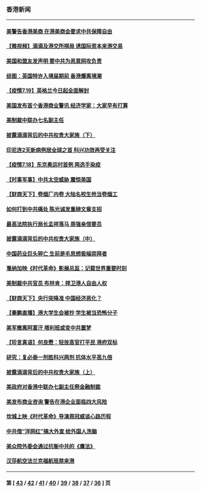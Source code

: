 ### 香港新闻
---
#### [美警告香港美商 在港美商会要求中共保障自由](../../pages/ncid1349362/n13099303.md) 
#### [【微视频】滴滴及港交所棋局 诱国际资本来港交易](../../pages/ncid1349362/n13099536.md) 
#### [美国和盟友发声明 要中共为恶意网攻负责](../../pages/ncid1349362/n13099486.md) 
#### [组图：英国特许入境届期前 香港爆离境潮](../../pages/ncid1349362/n13099244.md) 
#### [【疫情7.19】英格兰今日起全面解封](../../pages/ncid1349362/n13098843.md) 
#### [美国发布首个香港商业警讯 经济学家：大家早有打算](../../pages/ncid1349362/n13098180.md) 
#### [美制裁中联办七名副主任](../../pages/ncid1349362/n13098133.md) 
#### [披露滴滴背后的中共权贵大家族（下）](../../pages/ncid1349362/n13094113.md) 
#### [印尼连2天新病例居全球之首 科兴功效再受关注](../../pages/ncid1349362/n13095712.md) 
#### [【疫情7.18】东京奥运村首例 两选手染疫](../../pages/ncid1349362/n13096752.md) 
#### [【时事军事】中共太空威胁 震惊美国](../../pages/ncid1349362/n13094978.md) 
#### [【财商天下】卷烟厂内卷 大陆名校生抢当卷烟工](../../pages/ncid1349362/n13095856.md) 
#### [如何打到中共痛处 陈光诚发重磅文章支招](../../pages/ncid1349362/n13096014.md) 
#### [最高法院执行局长孟祥落马 周强亲信要员](../../pages/ncid1349362/n13095758.md) 
#### [披露滴滴背后的中共权贵大家族（中）](../../pages/ncid1349362/n13094096.md) 
#### [中国药业巨头猝亡 生前是毛思想极端崇拜者](../../pages/ncid1349362/n13095676.md) 
#### [戛纳加映《时代革命》影展总监：记载世界重要时刻](../../pages/ncid1349362/n13095361.md) 
#### [美制裁中共官员 布林肯：捍卫港人自由人权](../../pages/ncid1349362/n13094295.md) 
#### [【财商天下】央行突降准 中国经济恶化？](../../pages/ncid1349362/n13094199.md) 
#### [【秦鹏直播】港大学生会被抄 学生被当恐怖分子](../../pages/ncid1349362/n13094364.md) 
#### [美军撤离阿富汗 塔利班或变中共噩梦](../../pages/ncid1349362/n13094370.md) 
#### [【珍言真语】何良懋：轻放高官打平民 港府双标](../../pages/ncid1349362/n13093513.md) 
#### [研究：复必泰一剂胜科兴两剂 抗体水平高九倍](../../pages/ncid1349362/n13094057.md) 
#### [披露滴滴背后的中共权贵大家族（上）](../../pages/ncid1349362/n13093989.md) 
#### [美政府对香港中联办七副主任祭金融制裁](../../pages/ncid1349362/n13093952.md) 
#### [美发布商业咨询 警告在港企业面临四大风险](../../pages/ncid1349362/n13093863.md) 
#### [坎城上映《时代革命》导演周冠威谈心路历程](../../pages/ncid1349362/n13092410.md) 
#### [中共借“洋网红”搞大外宣 给外国人洗脑](../../pages/ncid1349362/n13091179.md) 
#### [美众院外委会通过抗衡中共的《鹰法》](../../pages/ncid1349362/n13092480.md) 
#### [汉莎航空法兰克福航班禁来港](../../pages/ncid1349362/n13092335.md) 

---
#### 第 [ [43](./43.md) / [42](./42.md) / [41](./41.md) / [40](./40.md) / [39](./39.md) / [38](./38.md) / [37](./37.md) / [36](./36.md) ] 页
